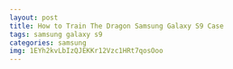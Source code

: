 ```yaml
---
layout: post
title: How to Train The Dragon Samsung Galaxy S9 Case
tags: samsung galaxy s9
categories: samsung
img: 1EYh2kvLbIzQJEKKr12Vzc1HRt7qosOoo
---
```

